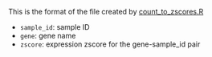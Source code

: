 This is the format of the file created by [count_to_zscores.R](./expression_outlier_analysis/count_to_zscores.R)
* `sample_id`: sample ID
* `gene`: gene name
* `zscore`: expression zscore for the gene-sample_id pair
